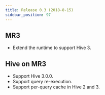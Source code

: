 ```yaml
---
title: Release 0.3 (2018-8-15)
sidebar_position: 97
---
```


## MR3
  - Extend the runtime to support Hive 3.

## Hive on MR3
  - Support Hive 3.0.0.
  - Support query re-execution.
  - Support per-query cache in Hive 2 and 3.

